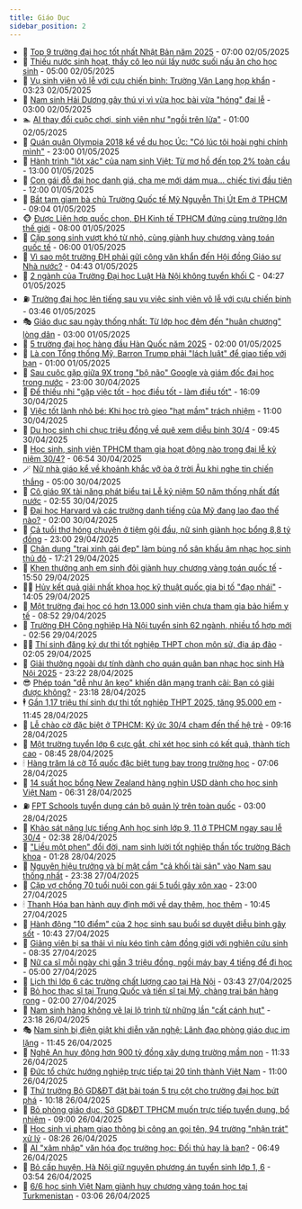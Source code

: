 ```yaml
---
title: Giáo Dục
sidebar_position: 2
---
```


<!-- dantri-giao-duc:START -->
- 🤡 [Top 9 trường đại học tốt nhất Nhật Bản năm 2025](https://dantri.com.vn/giao-duc/top-9-truong-dai-hoc-tot-nhat-nhat-ban-nam-2025-20250501202923859.htm) - 07:00 02/05/2025
- 🗽 [Thiếu nước sinh hoạt, thầy cô leo núi lấy nước suối nấu ăn cho học sinh](https://dantri.com.vn/giao-duc/thieu-nuoc-sinh-hoat-thay-co-leo-nui-lay-nuoc-suoi-nau-an-cho-hoc-sinh-20250430095829608.htm) - 05:00 02/05/2025
- 🚦 [Vụ sinh viên vô lễ với cựu chiến binh: Trường Văn Lang họp khẩn](https://dantri.com.vn/giao-duc/vu-sinh-vien-vo-le-voi-cuu-chien-binh-truong-van-lang-hop-khan-20250502101332540.htm) - 03:23 02/05/2025
- 🌋 [Nam sinh Hải Dương gây thú vị vì vừa học bài vừa &quot;hóng&quot; đại lễ](https://dantri.com.vn/giao-duc/nam-sinh-hai-duong-gay-thu-vi-vi-vua-hoc-bai-vua-hong-dai-le-20250502025733489.htm) - 03:00 02/05/2025
- 🏊 [AI thay đổi cuộc chơi, sinh viên như &quot;ngồi trên lửa&quot;](https://dantri.com.vn/giao-duc/ai-thay-doi-cuoc-choi-sinh-vien-nhu-ngoi-tren-lua-20250501211346125.htm) - 01:00 02/05/2025
- 🎃 [Quán quân Olympia 2018 kể về du học Úc: &quot;Có lúc tôi hoài nghi chính mình&quot;](https://dantri.com.vn/giao-duc/quan-quan-olympia-2018-ke-ve-du-hoc-uc-co-luc-toi-hoai-nghi-chinh-minh-20250426161017433.htm) - 23:00 01/05/2025
- 💄 [Hành trình &quot;lột xác&quot; của nam sinh Việt: Từ mơ hồ đến top 2% toàn cầu](https://dantri.com.vn/giao-duc/hanh-trinh-lot-xac-cua-nam-sinh-viet-tu-mo-ho-den-top-2-toan-cau-20250430235242511.htm) - 13:00 01/05/2025
- 🦅 [Con gái đỗ đại học danh giá, cha mẹ mới dám mua... chiếc tivi đầu tiên](https://dantri.com.vn/giao-duc/con-gai-do-dai-hoc-danh-gia-cha-me-moi-dam-mua-chiec-tivi-dau-tien-20250425194237391.htm) - 12:00 01/05/2025
- 🚦 [Bắt tạm giam bà chủ Trường Quốc tế Mỹ Nguyễn Thị Út Em ở TPHCM](https://dantri.com.vn/phap-luat/bat-tam-giam-ba-chu-truong-quoc-te-my-nguyen-thi-ut-em-o-tphcm-20250501160056850.htm) - 09:04 01/05/2025
- 🐵 [Được Liên hợp quốc chọn, ĐH Kinh tế TPHCM đứng cùng trường lớn thế giới](https://dantri.com.vn/giao-duc/duoc-lien-hop-quoc-chon-dh-kinh-te-tphcm-dung-cung-truong-lon-the-gioi-20250501084746678.htm) - 08:00 01/05/2025
- 🐘 [Cặp song sinh vượt khó từ nhỏ, cùng giành huy chương vàng toán quốc tế](https://dantri.com.vn/giao-duc/cap-song-sinh-vuot-kho-tu-nho-cung-gianh-huy-chuong-vang-toan-quoc-te-20250430162821478.htm) - 06:00 01/05/2025
- 🦏 [Vì sao một trường ĐH phải gửi công văn khẩn đến Hội đồng Giáo sư Nhà nước?](https://dantri.com.vn/giao-duc/vi-sao-mot-truong-dh-phai-gui-cong-van-khan-den-hoi-dong-giao-su-nha-nuoc-20250501113410306.htm) - 04:43 01/05/2025
- 💼 [2 ngành của Trường Đại học Luật Hà Nội không tuyển khối C](https://dantri.com.vn/giao-duc/2-nganh-cua-truong-dai-hoc-luat-ha-noi-khong-tuyen-khoi-c-20250501094222580.htm) - 04:27 01/05/2025
- ⛽️ [Trường đại học lên tiếng sau vụ việc sinh viên vô lễ với cựu chiến binh](https://dantri.com.vn/giao-duc/truong-dai-hoc-len-tieng-sau-vu-viec-sinh-vien-vo-le-voi-cuu-chien-binh-20250501103354156.htm) - 03:46 01/05/2025
- 🎭 [Giáo dục sau ngày thống nhất: Từ lớp học đêm đến &quot;huân chương&quot; lòng dân](https://dantri.com.vn/giao-duc/giao-duc-sau-ngay-thong-nhat-tu-lop-hoc-dem-den-huan-chuong-long-dan-20250501080602221.htm) - 03:00 01/05/2025
- 🎃 [5 trường đại học hàng đầu Hàn Quốc năm 2025](https://dantri.com.vn/giao-duc/5-truong-dai-hoc-hang-dau-han-quoc-nam-2025-20250430095313250.htm) - 02:00 01/05/2025
- 🚀 [Là con Tổng thống Mỹ, Barron Trump phải &quot;lách luật&quot; để giao tiếp với bạn](https://dantri.com.vn/giao-duc/la-con-tong-thong-my-barron-trump-phai-lach-luat-de-giao-tiep-voi-ban-20250430162440465.htm) - 01:00 01/05/2025
- 👀 [Sau cuộc gặp giữa 9X trong &quot;bộ não&quot; Google và giám đốc đại học trong nước](https://dantri.com.vn/giao-duc/sau-cuoc-gap-giua-9x-trong-bo-nao-google-va-giam-doc-dai-hoc-trong-nuoc-20250430144939890.htm) - 23:00 30/04/2025
- 🌝 [Để thiếu nhi &quot;gặp việc tốt - học điều tốt - làm điều tốt&quot;](https://dantri.com.vn/giao-duc/de-thieu-nhi-gap-viec-tot-hoc-dieu-tot-lam-dieu-tot-20250430230336117.htm) - 16:09 30/04/2025
- 🤗 [Việc tốt lành nhỏ bé: Khi học trò gieo &quot;hạt mầm&quot; trách nhiệm](https://dantri.com.vn/giao-duc/viec-tot-lanh-nho-be-khi-hoc-tro-gieo-hat-mam-trach-nhiem-20250430173246670.htm) - 11:00 30/04/2025
- 🦄 [Du học sinh chi chục triệu đồng về quê xem diễu binh 30/4](https://dantri.com.vn/giao-duc/du-hoc-sinh-chi-chuc-trieu-dong-ve-que-xem-dieu-binh-304-20250430141554910.htm) - 09:45 30/04/2025
- 🦍 [Học sinh, sinh viên TPHCM tham gia hoạt động nào trong đại lễ kỷ niệm 30/4?](https://dantri.com.vn/giao-duc/hoc-sinh-sinh-vien-tphcm-tham-gia-hoat-dong-nao-trong-dai-le-ky-niem-304-20250430134517553.htm) - 06:54 30/04/2025
- 🪄 [Nữ nhà giáo kể về khoảnh khắc vỡ òa ở trời Âu khi nghe tin chiến thắng](https://dantri.com.vn/giao-duc/nu-nha-giao-ke-ve-khoanh-khac-vo-oa-o-troi-au-khi-nghe-tin-chien-thang-20250429162303371.htm) - 05:00 30/04/2025
- 🦆 [Cô giáo 9X tài năng phát biểu tại Lễ kỷ niệm 50 năm thống nhất đất nước](https://dantri.com.vn/giao-duc/co-giao-9x-tai-nang-phat-bieu-tai-le-ky-niem-50-nam-thong-nhat-dat-nuoc-20250430085851001.htm) - 02:55 30/04/2025
- 🚀 [Đại học Harvard và các trường danh tiếng của Mỹ đang lao đao thế nào?](https://dantri.com.vn/giao-duc/dai-hoc-harvard-va-cac-truong-danh-tieng-cua-my-dang-lao-dao-the-nao-20250429111838389.htm) - 02:00 30/04/2025
- 🦒 [Cả tuổi thơ hóng chuyện ở tiệm gội đầu, nữ sinh giành học bổng 8,8 tỷ đồng](https://dantri.com.vn/giao-duc/ca-tuoi-tho-hong-chuyen-o-tiem-goi-dau-nu-sinh-gianh-hoc-bong-88-ty-dong-20250428151326933.htm) - 23:00 29/04/2025
- 🤡 [Chân dung &quot;trai xinh gái đẹp&quot; làm bùng nổ sân khấu âm nhạc học sinh thủ đô](https://dantri.com.vn/giao-duc/chan-dung-trai-xinh-gai-dep-lam-bung-no-san-khau-am-nhac-hoc-sinh-thu-do-20250429121059068.htm) - 17:21 29/04/2025
- 🤔 [Khen thưởng anh em sinh đôi giành huy chương vàng toán quốc tế](https://dantri.com.vn/giao-duc/khen-thuong-anh-em-sinh-doi-gianh-huy-chuong-vang-toan-quoc-te-20250429220847042.htm) - 15:50 29/04/2025
- 🧑‍💻 [Hủy kết quả giải nhất khoa học kỹ thuật quốc gia bị tố &quot;đạo nhái&quot;](https://dantri.com.vn/giao-duc/huy-ket-qua-giai-nhat-khoa-hoc-ky-thuat-quoc-gia-bi-to-dao-nhai-20250429205714152.htm) - 14:05 29/04/2025
- 🤡 [Một trường đại học có hơn 13.000 sinh viên chưa tham gia bảo hiểm y tế](https://dantri.com.vn/giao-duc/mot-truong-dai-hoc-co-hon-13000-sinh-vien-chua-tham-gia-bao-hiem-y-te-20250429154206779.htm) - 08:52 29/04/2025
- 🧠 [Trường ĐH Công nghiệp Hà Nội tuyển sinh 62 ngành, nhiều tổ hợp mới](https://dantri.com.vn/giao-duc/truong-dh-cong-nghiep-ha-noi-tuyen-sinh-62-nganh-nhieu-to-hop-moi-20250429082824147.htm) - 02:56 29/04/2025
- 🧑‍💻 [Thí sinh đăng ký dự thi tốt nghiệp THPT chọn môn sử, địa áp đảo](https://dantri.com.vn/giao-duc/thi-sinh-dang-ky-du-thi-tot-nghiep-thpt-chon-mon-su-dia-ap-dao-20250429090334889.htm) - 02:05 29/04/2025
- 🧠 [Giải thưởng ngoài dự tính dành cho quán quân ban nhạc học sinh Hà Nội 2025](https://dantri.com.vn/giao-duc/giai-thuong-ngoai-du-tinh-danh-cho-quan-quan-ban-nhac-hoc-sinh-ha-noi-2025-20250429021204058.htm) - 23:22 28/04/2025
- 😎 [Phép toán &quot;dễ như ăn kẹo&quot; khiến dân mạng tranh cãi: Bạn có giải được không?](https://dantri.com.vn/giao-duc/phep-toan-de-nhu-an-keo-khien-dan-mang-tranh-cai-ban-co-giai-duoc-khong-20250428104242781.htm) - 23:18 28/04/2025
- 🕴 [Gần 1,17 triệu thí sinh dự thi tốt nghiệp THPT 2025, tăng 95.000 em](https://dantri.com.vn/giao-duc/gan-117-trieu-thi-sinh-du-thi-tot-nghiep-thpt-2025-tang-95000-em-20250428184152208.htm) - 11:45 28/04/2025
- 🧠 [Lễ chào cờ đặc biệt ở TPHCM: Ký ức 30/4 chạm đến thế hệ trẻ](https://dantri.com.vn/giao-duc/le-chao-co-dac-biet-o-tphcm-ky-uc-304-cham-den-the-he-tre-20250428152458059.htm) - 09:16 28/04/2025
- 🚀 [Một trường tuyển lớp 6 cực gắt, chỉ xét học sinh có kết quả, thành tích cao](https://dantri.com.vn/giao-duc/mot-truong-tuyen-lop-6-cuc-gat-chi-xet-hoc-sinh-co-ket-qua-thanh-tich-cao-20250428145013268.htm) - 08:45 28/04/2025
- 🕯 [Hàng trăm lá cờ Tổ quốc đặc biệt tung bay trong trường học](https://dantri.com.vn/giao-duc/hang-tram-la-co-to-quoc-dac-biet-tung-bay-trong-truong-hoc-20250428133746422.htm) - 07:06 28/04/2025
- 🧰 [14 suất học bổng New Zealand hàng nghìn USD dành cho học sinh Việt Nam](https://dantri.com.vn/giao-duc/14-suat-hoc-bong-new-zealand-hang-nghin-usd-danh-cho-hoc-sinh-viet-nam-20250428130244426.htm) - 06:31 28/04/2025
- ⛽️ [FPT Schools tuyển dụng cán bộ quản lý trên toàn quốc](https://dantri.com.vn/giao-duc/fpt-schools-tuyen-dung-can-bo-quan-ly-tren-toan-quoc-20250428091021880.htm) - 03:00 28/04/2025
- 🤖 [Khảo sát năng lực tiếng Anh học sinh lớp 9, 11 ở TPHCM ngay sau lễ 30/4](https://dantri.com.vn/giao-duc/khao-sat-nang-luc-tieng-anh-hoc-sinh-lop-9-11-o-tphcm-ngay-sau-le-304-20250428092350860.htm) - 02:38 28/04/2025
- 🦍 [&quot;Liều một phen&quot; đổi đời, nam sinh lười tốt nghiệp thần tốc trường Bách khoa](https://dantri.com.vn/giao-duc/lieu-mot-phen-doi-doi-nam-sinh-luoi-tot-nghiep-than-toc-truong-bach-khoa-20250428072836182.htm) - 01:28 28/04/2025
- 🐘 [Nguyên hiệu trưởng và bí mật cầm &quot;cả khối tài sản&quot; vào Nam sau thống nhất](https://dantri.com.vn/giao-duc/nguyen-hieu-truong-va-bi-mat-cam-ca-khoi-tai-san-vao-nam-sau-thong-nhat-20250427165938714.htm) - 23:38 27/04/2025
- 🌊 [Cặp vợ chồng 70 tuổi nuôi con gái 5 tuổi gây xôn xao](https://dantri.com.vn/giao-duc/cap-vo-chong-70-tuoi-nuoi-con-gai-5-tuoi-gay-xon-xao-20250427114547625.htm) - 23:00 27/04/2025
- 🕯 [Thanh Hóa ban hành quy định mới về dạy thêm, học thêm](https://dantri.com.vn/giao-duc/thanh-hoa-ban-hanh-quy-dinh-moi-ve-day-them-hoc-them-20250427164732405.htm) - 10:45 27/04/2025
- 🐎 [Hành động &quot;10 điểm&quot; của 2 học sinh sau buổi sơ duyệt diễu binh gây sốt](https://dantri.com.vn/giao-duc/hanh-dong-10-diem-cua-2-hoc-sinh-sau-buoi-so-duyet-dieu-binh-gay-sot-20250427171041025.htm) - 10:43 27/04/2025
- 🐻 [Giảng viên bị sa thải vì níu kéo tình cảm đồng giới với nghiên cứu sinh](https://dantri.com.vn/giao-duc/giang-vien-bi-sa-thai-vi-niu-keo-tinh-cam-dong-gioi-voi-nghien-cuu-sinh-20250427150901718.htm) - 08:35 27/04/2025
- 🐎 [Nữ ca sĩ mỗi ngày chi gần 3 triệu đồng, ngồi máy bay 4 tiếng để đi học](https://dantri.com.vn/giao-duc/nu-ca-si-moi-ngay-chi-gan-3-trieu-dong-ngoi-may-bay-4-tieng-de-di-hoc-20250425183010412.htm) - 05:00 27/04/2025
- 🫣 [Lịch thi lớp 6 các trường chất lượng cao tại Hà Nội](https://dantri.com.vn/giao-duc/lich-thi-lop-6-cac-truong-chat-luong-cao-tai-ha-noi-20250427103632622.htm) - 03:43 27/04/2025
- 🤭 [Bỏ học thạc sĩ tại Trung Quốc và tiến sĩ tại Mỹ, chàng trai bán hàng rong](https://dantri.com.vn/giao-duc/bo-hoc-thac-si-tai-trung-quoc-va-tien-si-tai-my-chang-trai-ban-hang-rong-20250426233807714.htm) - 02:00 27/04/2025
- 🥳 [Nam sinh hàng không vẽ lại lộ trình từ những lần &quot;cất cánh hụt&quot;](https://dantri.com.vn/giao-duc/nam-sinh-hang-khong-ve-lai-lo-trinh-tu-nhung-lan-cat-canh-hut-20250426222800695.htm) - 23:18 26/04/2025
- 🎭 [Nam sinh bị điện giật khi diễn văn nghệ: Lãnh đạo phòng giáo dục im lặng](https://dantri.com.vn/giao-duc/nam-sinh-bi-dien-giat-khi-dien-van-nghe-lanh-dao-phong-giao-duc-im-lang-20250426180016688.htm) - 11:45 26/04/2025
- 🥸 [Nghệ An huy động hơn 900 tỷ đồng xây dựng trường mầm non](https://dantri.com.vn/giao-duc/nghe-an-huy-dong-hon-900-ty-dong-xay-dung-truong-mam-non-20250426145101048.htm) - 11:33 26/04/2025
- 🦣 [Đức tổ chức hướng nghiệp trực tiếp tại 20 tỉnh thành Việt Nam](https://dantri.com.vn/giao-duc/duc-to-chuc-huong-nghiep-truc-tiep-tai-20-tinh-thanh-viet-nam-20250426145748412.htm) - 11:00 26/04/2025
- 🤔 [Thứ trưởng Bộ GD&amp;ĐT đặt bài toán 5 trụ cột cho trường đại học bứt phá](https://dantri.com.vn/giao-duc/thu-truong-bo-gddt-dat-bai-toan-5-tru-cot-cho-truong-dai-hoc-but-pha-20250426163509910.htm) - 10:18 26/04/2025
- 🦣 [Bỏ phòng giáo dục, Sở GD&amp;ĐT TPHCM muốn trực tiếp tuyển dụng, bổ nhiệm](https://dantri.com.vn/giao-duc/bo-phong-giao-duc-so-gddt-tphcm-muon-truc-tiep-tuyen-dung-bo-nhiem-20250426155309554.htm) - 09:00 26/04/2025
- 🐲 [Học sinh vi phạm giao thông bị công an gọi tên, 94 trường &quot;nhận trát&quot; xử lý](https://dantri.com.vn/giao-duc/hoc-sinh-vi-pham-giao-thong-bi-cong-an-goi-ten-94-truong-nhan-trat-xu-ly-20250426150032353.htm) - 08:26 26/04/2025
- 🔭 [AI &quot;xâm nhập&quot; văn hóa đọc trường học: Đối thủ hay là bạn?](https://dantri.com.vn/giao-duc/ai-xam-nhap-van-hoa-doc-truong-hoc-doi-thu-hay-la-ban-20250426133540235.htm) - 06:49 26/04/2025
- 🥷 [Bỏ cấp huyện, Hà Nội giữ nguyên phương án tuyển sinh lớp 1, 6](https://dantri.com.vn/giao-duc/bo-cap-huyen-ha-noi-giu-nguyen-phuong-an-tuyen-sinh-lop-1-6-20250426104846751.htm) - 03:54 26/04/2025
- 🎊 [6/6 học sinh Việt Nam giành huy chương vàng toán học tại Turkmenistan](https://dantri.com.vn/giao-duc/66-hoc-sinh-viet-nam-gianh-huy-chuong-vang-toan-hoc-tai-turkmenistan-20250426085559569.htm) - 03:06 26/04/2025<!-- dantri-giao-duc:END -->
